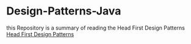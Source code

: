 # Design-Patterns-Java
this Repository is a summary of reading the Head First Design Patterns [Head First Design Patterns](https://www.amazon.com/Head-First-Design-Patterns-Brain-Friendly/dp/0596007124/ref=rtpb_4/142-5062247-3814717?_encoding=UTF8&amp;pd_rd_i=0596007124&amp;pd_rd_r=9f8575cf-f7b2-4e91-9e0b-a60534a70bfc&amp;pd_rd_w=oFQgF&amp;pd_rd_wg=kOIxR&amp;pf_rd_p=f7202093-0954-4711-b94f-ba83dd9c882e&amp;pf_rd_r=5DDX86GP9DH02SQMPT97&amp;psc=1&amp;refRID=5DDX86GP9DH02SQMPT97)
